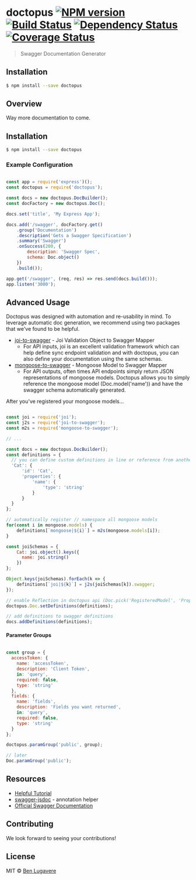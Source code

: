 # doctopus [![NPM version][npm-image]][npm-url] [![Build Status](https://travis-ci.org/giddyinc/doctopus.svg?branch=master)](https://travis-ci.org/giddyinc/doctopus) [![Dependency Status][daviddm-image]][daviddm-url] [![Coverage Status](https://coveralls.io/repos/github/giddyinc/doctopus/badge.svg?branch=master)](https://coveralls.io/github/giddyinc/doctopus?branch=master)

> Swagger Documentation Generator

## Installation

```sh
$ npm install --save doctopus
```

## Overview

Way more documentation to come.

## Installation 

```sh
$ npm install --save doctopus
```

### Example Configuration
```js

const app = require('express')();
const doctopus = require('doctopus');

const docs = new doctopus.DocBuilder();
const docFactory = new doctopus.Doc();

docs.set('title', 'My Express App');

docs.add('/swagger', docFactory.get()
    .group('Documentation')
    .description('Gets a Swagger Specification')
    .summary('Swagger')
    .onSuccess(200, {
        description: 'Swagger Spec',
        schema: Doc.object()
    })
    .build());

app.get('/swagger', (req, res) => res.send(docs.build()));
app.listen('3000');

```

## Advanced Usage

Doctopus was designed with automation and re-usability in mind. To leverage automatic doc generation, we recommend using two packages that we've found to be helpful. 


- [joi-to-swagger](https://www.npmjs.com/package/joi-to-swagger) - Joi Validation Object to Swagger Mapper
  - For API inputs, joi is an excellent validation framework which can help define sync endpoint validation and with doctopus, you can also define your documentation using the same schemas.
- [mongoose-to-swagger](https://www.npmjs.com/package/mongoose-to-swagger) - Mongoose Model to Swagger Mapper
  - For API outputs, often times API endpoints simply return JSON representations of mongoose models.
  Doctopus allows you to simply reference the mongoose model (Doc.model('name')) and have the swagger schema automatically generated.

After you've registered your mongoose models...

```js

const joi = require('joi');
const j2s = require('joi-to-swagger');
const m2s = require('mongoose-to-swagger');

// ...

const docs = new doctopus.DocBuilder();
const definitions = {
  // you can define custom definitions in line or reference from another file if you choose
  'Cat': {
      'id': 'Cat',
      'properties': {
          'name': {
              'type': 'string'
          }
      }
  }
};

// automatically register // namespace all mongoose models
for(const i in mongoose.models) {
    definitions[`mongoose|${i}`] = m2s(mongoose.models[i]);
}

const joiSchemas = {
    Cat: joi.object().keys({
      name: joi.string()
    })
};

Object.keys(joiSchemas).forEach(k => {
    definitions[`joi|${k}`] = j2s(joiSchemas[k]).swagger;
});

// enable Reflection in doctopus api (Doc.pick('RegisteredModel', 'Property')))
doctopus.Doc.setDefinitions(definitions);

// add definitions to swagger definitions
docs.addDefinitions(definitions);

```

#### Parameter Groups

```js

const group = {
  accessToken: {
    name: 'accessToken',
    description: 'Client Token',
    in: 'query',
    required: false,
    type: 'string'
  },
  fields: {
    name: 'fields',
    description: 'Fields you want returned',
    in: 'query',
    required: false,
    type: 'string'
  }
};

doctopus.paramGroup('public', group);

// later
Doc.paramGroup('public');

```

## Resources
- [Helpful Tutorial](http://mherman.org/blog/2016/05/26/swagger-and-nodejs)
- [swagger-jsdoc](https://github.com/Surnet/swagger-jsdoc) - annotation helper
- [Official Swagger Documentation](http://swagger.io/docs/)


## Contributing
We look forward to seeing your contributions!


## License

MIT © [Ben Lugavere]()


[npm-image]: https://badge.fury.io/js/doctopus.svg
[npm-url]: https://npmjs.org/package/doctopus
[travis-image]: https://travis-ci.org/giddyinc/doctopus.svg?branch=master
[travis-url]: https://travis-ci.org/giddyinc/doctopus
[daviddm-image]: https://david-dm.org/giddyinc/doctopus.svg?theme=shields.io
[daviddm-url]: https://david-dm.org/giddyinc/doctopus
[coveralls-image]: https://coveralls.io/repos/giddyinc/doctopus/badge.svg
[coveralls-url]: https://coveralls.io/r/giddyinc/doctopus
